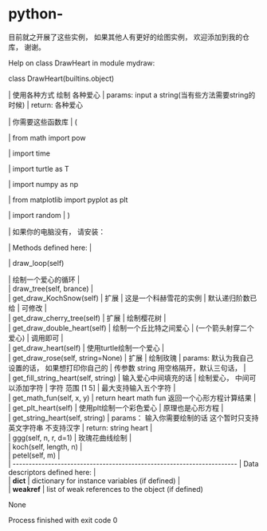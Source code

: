 # python-
目前就之开展了这些实例， 如果其他人有更好的绘图实例， 欢迎添加到我的仓库， 谢谢。

Help on class DrawHeart in module mydraw:

class DrawHeart(builtins.object)

 |  使用各种方式 绘制 各种爱心
 |  params: input a string(当有些方法需要string的时候)
 |  return: 各种爱心
 
 |  你需要这些函数库
 |  (

 |     from math import pow

 |      import time

 |      import turtle as T

 |      import numpy as np

 |      from matplotlib import pyplot as plt

 |      import random
 |  )
 
 |  如果你的电脑没有， 请安装：
 
 
 |  Methods defined here:
 |  

 |  draw_loop(self)

 |      绘制一个爱心的循环
 |  
 |  draw_tree(self, brance)
 |  
 |  get_draw_KochSnow(self)
 |      扩展
 |      这是一个科赫雪花的实例
 |      默认递归阶数已给
 |      可修改
 |  
 |  get_draw_cherry_tree(self)
 |      扩展
 |      绘制樱花树
 |  
 |  get_draw_double_heart(self)
 |      绘制一个丘比特之间爱心
 |      (一个箭头射穿二个爱心)
 |      调用即可
 |  
 |  get_draw_heart(self)
 |      使用turtle绘制一个爱心
 |  
 |  get_draw_rose(self, string=None)
 |      扩展
 |      绘制玫瑰
 |      params:    默认为我自己设置的话， 如果想打印你自己的
 |      传参数 string  用空格隔开，默认三句话，
 |  
 |  get_fill_string_heart(self, string)
 |      输入爱心中间填充的话
 |      绘制爱心， 中间可以添加字符
 |      字符 范围 [1 5]
 |      最大支持输入五个字符
 |  
 |  get_math_fun(self, x, y)
 |      return heart math fun
        返回一个心形方程计算结果
 |  
 |  get_plt_heart(self)
 |      使用plt绘制一个彩色爱心
 |      原理也是心形方程
 |  
 |  get_string_heart(self, string)
 |      params： 输入你需要绘制的话 这个暂时只支持 英文字符串 不支持汉字
 |      return:  string heart
 |  
 |  ggg(self, n, r, d=1)
 |      玫瑰花曲线绘制
 |  
 |  koch(self, length, n)
 |  
 |  petel(self, m)
 |  
 |  ----------------------------------------------------------------------
 |  Data descriptors defined here:
 |  
 |  __dict__
 |      dictionary for instance variables (if defined)
 |  
 |  __weakref__
 |      list of weak references to the object (if defined)

None

Process finished with exit code 0
